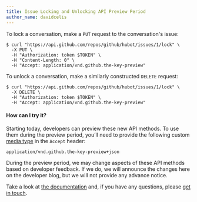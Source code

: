 ```yaml
---
title: Issue Locking and Unlocking API Preview Period
author_name: davidcelis
---
```

To lock a conversation, make a `PUT` request to the conversation's issue:

``` command-line
$ curl "https://api.github.com/repos/github/hubot/issues/1/lock" \
  -X PUT \
  -H "Authorization: token $TOKEN" \
  -H "Content-Length: 0" \
  -H "Accept: application/vnd.github.the-key-preview"
```

To unlock a conversation, make a similarly constructed `DELETE` request:

``` command-line
$ curl "https://api.github.com/repos/github/hubot/issues/1/lock" \
  -X DELETE \
  -H "Authorization: token $TOKEN" \
  -H "Accept: application/vnd.github.the-key-preview"
```

#### How can I try it?

Starting today, developers can preview these new API methods. To use them during the preview period, you’ll need to provide the following custom [media type][media-types] in the `Accept` header:

```
application/vnd.github.the-key-preview+json
```

During the preview period, we may change aspects of these API methods based on developer feedback. If we do, we will announce the changes here on the developer blog, but we will not provide any advance notice.

Take a look at [the documentation][docs] and, if you have any questions, please [get in touch][contact].

[contact]: https://github.com/contact?form%5Bsubject%5D=Issue+Locking+and+Unlocking+API+Preview
[docs]: /v3/issues/#lock-an-issue
[lock-an-issue]: https://help.github.com/articles/locking-conversations/
[media-types]: /v3/media/
[permissions]: https://help.github.com/articles/what-are-the-different-access-permissions/
